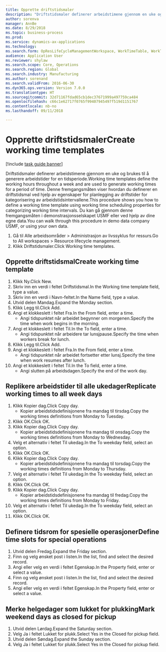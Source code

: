 ```yaml
--- 
title: Opprette driftstidsmaler
description: "Driftstidsmaler definerer arbeidstimene gjennom en uke og brukes til å generere arbeidstider for en tidsperiode."
author: sorenva
manager: AnnBe
ms.date: 8/29/2018
ms.topic: business-process
ms.prod: 
ms.service: dynamics-ax-applications
ms.technology: 
ms.search.form: OpResLifeCycleManagementWorkspace, WorkTimeTable, WorkTimeCopyDayDialog
audience: Application User
ms.reviewer: shylaw
ms.search.scope: Core, Operations
ms.search.region: Global
ms.search.industry: Manufacturing
ms.author: sorenand
ms.search.validFrom: 2016-06-30
ms.dyn365.ops.version: Version 7.0.0
ms.translationtype: HT
ms.sourcegitcommit: 32d71167fdad65cb1dec37671999a497759ca484
ms.openlocfilehash: c66c1e62717f0765f99407945497f519d1151767
ms.contentlocale: nb-no
ms.lasthandoff: 09/11/2018

---
```

# <a name="create-working-time-templates"></a><span data-ttu-id="accdb-103">Opprette driftstidsmaler</span><span class="sxs-lookup"><span data-stu-id="accdb-103">Create working time templates</span></span>

[!include [task guide banner](../../includes/task-guide-banner.md)]

<span data-ttu-id="accdb-104">Driftstidsmaler definerer arbeidstimene gjennom en uke og brukes til å generere arbeidstider for en tidsperiode.</span><span class="sxs-lookup"><span data-stu-id="accdb-104">Working time templates define the working hours throughout a week and are used to generate working times for a period of time.</span></span> <span data-ttu-id="accdb-105">Denne fremgangsmåten viser hvordan du definerer en driftstidsmal ved hjelp av egenskaper for planlegging av driftstider for kategorisering av arbeidstidsintervallene.</span><span class="sxs-lookup"><span data-stu-id="accdb-105">This procedure shows you how to define a working time template using working time scheduling properties for categorizing working time intervals.</span></span> <span data-ttu-id="accdb-106">Du kan gå gjennom denne fremgangsmåten i demonstrasjonsselskapet USMF eller ved hjelp av dine egne data.</span><span class="sxs-lookup"><span data-stu-id="accdb-106">You can walk through this procedure in demo data company USMF, or using your own data.</span></span>

1. <span data-ttu-id="accdb-107">Gå til Alle arbeidsområder > Administrasjon av livssyklus for ressurs.</span><span class="sxs-lookup"><span data-stu-id="accdb-107">Go to All workspaces > Resource lifecycle management.</span></span>
2. <span data-ttu-id="accdb-108">Klikk Driftstidsmaler.</span><span class="sxs-lookup"><span data-stu-id="accdb-108">Click Working time templates.</span></span>

## <a name="create-working-time-template"></a><span data-ttu-id="accdb-109">Opprette driftstidsmal</span><span class="sxs-lookup"><span data-stu-id="accdb-109">Create working time template</span></span>
1. <span data-ttu-id="accdb-110">Klikk Ny.</span><span class="sxs-lookup"><span data-stu-id="accdb-110">Click New.</span></span>
2. <span data-ttu-id="accdb-111">Skriv inn en verdi i feltet Driftstidsmal.</span><span class="sxs-lookup"><span data-stu-id="accdb-111">In the Working time template field, type a value.</span></span>
3. <span data-ttu-id="accdb-112">Skriv inn en verdi i Navn-feltet.</span><span class="sxs-lookup"><span data-stu-id="accdb-112">In the Name field, type a value.</span></span>
4. <span data-ttu-id="accdb-113">Utvid delen Mandag.</span><span class="sxs-lookup"><span data-stu-id="accdb-113">Expand the Monday section.</span></span>
5. <span data-ttu-id="accdb-114">Klikk Legg til.</span><span class="sxs-lookup"><span data-stu-id="accdb-114">Click Add.</span></span>
6. <span data-ttu-id="accdb-115">Angi et klokkeslett i feltet Fra.</span><span class="sxs-lookup"><span data-stu-id="accdb-115">In the From field, enter a time.</span></span>
    * <span data-ttu-id="accdb-116">Angi tidspunktet når arbeidet begynner om morgenen.</span><span class="sxs-lookup"><span data-stu-id="accdb-116">Specify the time when work begins in the morning.</span></span>  
7. <span data-ttu-id="accdb-117">Angi et klokkeslett i feltet Til.</span><span class="sxs-lookup"><span data-stu-id="accdb-117">In the To field, enter a time.</span></span>
    * <span data-ttu-id="accdb-118">Angi tidspunktet når arbeidere tar lunsjpause.</span><span class="sxs-lookup"><span data-stu-id="accdb-118">Specify the time when workers break for lunch.</span></span>  
8. <span data-ttu-id="accdb-119">Klikk Legg til.</span><span class="sxs-lookup"><span data-stu-id="accdb-119">Click Add.</span></span>
9. <span data-ttu-id="accdb-120">Angi et klokkeslett i feltet Fra.</span><span class="sxs-lookup"><span data-stu-id="accdb-120">In the From field, enter a time.</span></span>
    * <span data-ttu-id="accdb-121">Angi tidspunktet når arbeidet fortsetter etter lunsj.</span><span class="sxs-lookup"><span data-stu-id="accdb-121">Specify the time when work resumes after lunch.</span></span>  
10. <span data-ttu-id="accdb-122">Angi et klokkeslett i feltet Til.</span><span class="sxs-lookup"><span data-stu-id="accdb-122">In the To field, enter a time.</span></span>
    * <span data-ttu-id="accdb-123">Angi slutten på arbeidsdagen.</span><span class="sxs-lookup"><span data-stu-id="accdb-123">Specify the end of the work day.</span></span>  

## <a name="replicate-working-times-to-all-week-days"></a><span data-ttu-id="accdb-124">Replikere arbeidstider til alle ukedager</span><span class="sxs-lookup"><span data-stu-id="accdb-124">Replicate working times to all week days</span></span>
1. <span data-ttu-id="accdb-125">Klikk Kopier dag.</span><span class="sxs-lookup"><span data-stu-id="accdb-125">Click Copy day.</span></span>
    * <span data-ttu-id="accdb-126">Kopier arbeidstidsdefinisjonene fra mandag til tirsdag.</span><span class="sxs-lookup"><span data-stu-id="accdb-126">Copy the working times definitions from Monday to Tuesday.</span></span>  
2. <span data-ttu-id="accdb-127">Klikk OK.</span><span class="sxs-lookup"><span data-stu-id="accdb-127">Click OK.</span></span>
3. <span data-ttu-id="accdb-128">Klikk Kopier dag.</span><span class="sxs-lookup"><span data-stu-id="accdb-128">Click Copy day.</span></span>
    * <span data-ttu-id="accdb-129">Kopier arbeidstidsdefinisjonene fra mandag til onsdag.</span><span class="sxs-lookup"><span data-stu-id="accdb-129">Copy the working times definitions from Monday to Wednesday.</span></span>  
4. <span data-ttu-id="accdb-130">Velg et alternativ i feltet Til ukedag.</span><span class="sxs-lookup"><span data-stu-id="accdb-130">In the To weekday field, select an option.</span></span>
5. <span data-ttu-id="accdb-131">Klikk OK.</span><span class="sxs-lookup"><span data-stu-id="accdb-131">Click OK.</span></span>
6. <span data-ttu-id="accdb-132">Klikk Kopier dag.</span><span class="sxs-lookup"><span data-stu-id="accdb-132">Click Copy day.</span></span>
    * <span data-ttu-id="accdb-133">Kopier arbeidstidsdefinisjonene fra mandag til torsdag.</span><span class="sxs-lookup"><span data-stu-id="accdb-133">Copy the working times definitions from Monday to Thursday.</span></span>  
7. <span data-ttu-id="accdb-134">Velg et alternativ i feltet Til ukedag.</span><span class="sxs-lookup"><span data-stu-id="accdb-134">In the To weekday field, select an option.</span></span>
8. <span data-ttu-id="accdb-135">Klikk OK.</span><span class="sxs-lookup"><span data-stu-id="accdb-135">Click OK.</span></span>
9. <span data-ttu-id="accdb-136">Klikk Kopier dag.</span><span class="sxs-lookup"><span data-stu-id="accdb-136">Click Copy day.</span></span>
    * <span data-ttu-id="accdb-137">Kopier arbeidstidsdefinisjonene fra mandag til fredag.</span><span class="sxs-lookup"><span data-stu-id="accdb-137">Copy the working times definitions from Monday to Friday.</span></span>  
10. <span data-ttu-id="accdb-138">Velg et alternativ i feltet Til ukedag.</span><span class="sxs-lookup"><span data-stu-id="accdb-138">In the To weekday field, select an option.</span></span>
11. <span data-ttu-id="accdb-139">Klikk OK.</span><span class="sxs-lookup"><span data-stu-id="accdb-139">Click OK.</span></span>

## <a name="define-time-slots-for-special-operations"></a><span data-ttu-id="accdb-140">Definere tidsrom for spesielle operasjoner</span><span class="sxs-lookup"><span data-stu-id="accdb-140">Define time slots for special operations</span></span>
1. <span data-ttu-id="accdb-141">Utvid delen Fredag.</span><span class="sxs-lookup"><span data-stu-id="accdb-141">Expand the Friday section.</span></span>
2. <span data-ttu-id="accdb-142">Finn og velg ønsket post i listen.</span><span class="sxs-lookup"><span data-stu-id="accdb-142">In the list, find and select the desired record.</span></span>
3. <span data-ttu-id="accdb-143">Angi eller velg en verdi i feltet Egenskap.</span><span class="sxs-lookup"><span data-stu-id="accdb-143">In the Property field, enter or select a value.</span></span>
4. <span data-ttu-id="accdb-144">Finn og velg ønsket post i listen.</span><span class="sxs-lookup"><span data-stu-id="accdb-144">In the list, find and select the desired record.</span></span>
5. <span data-ttu-id="accdb-145">Angi eller velg en verdi i feltet Egenskap.</span><span class="sxs-lookup"><span data-stu-id="accdb-145">In the Property field, enter or select a value.</span></span>

## <a name="mark-weekend-days-as-closed-for-pickup"></a><span data-ttu-id="accdb-146">Merke helgedager som lukket for plukking</span><span class="sxs-lookup"><span data-stu-id="accdb-146">Mark weekend days as closed for pickup</span></span>
1. <span data-ttu-id="accdb-147">Utvid delen Lørdag.</span><span class="sxs-lookup"><span data-stu-id="accdb-147">Expand the Saturday section.</span></span>
2. <span data-ttu-id="accdb-148">Velg Ja i feltet Lukket for plukk.</span><span class="sxs-lookup"><span data-stu-id="accdb-148">Select Yes in the Closed for pickup field.</span></span>
3. <span data-ttu-id="accdb-149">Utvid delen Søndag.</span><span class="sxs-lookup"><span data-stu-id="accdb-149">Expand the Sunday section.</span></span>
4. <span data-ttu-id="accdb-150">Velg Ja i feltet Lukket for plukk.</span><span class="sxs-lookup"><span data-stu-id="accdb-150">Select Yes in the Closed for pickup field.</span></span>


